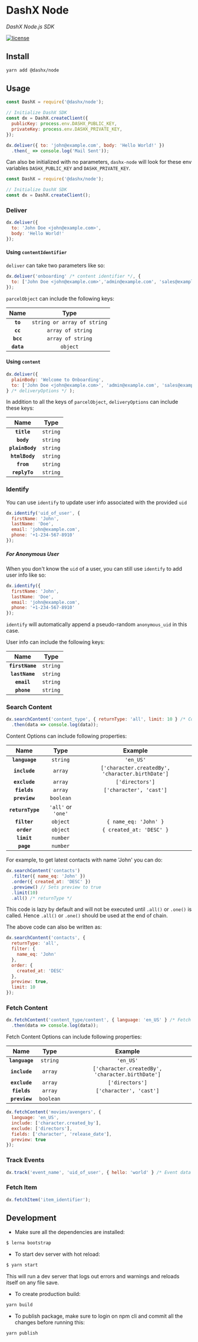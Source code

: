 # DashX Node

_DashX Node.js SDK_

<p>
  <a href="/LICENSE">
    <img src="https://badgen.net/badge/license/MIT/blue" alt="license"/>
  </a>
</p>

## Install

```sh
yarn add @dashx/node
```

## Usage

```javascript
const DashX = require('@dashx/node');

// Initialize DashX SDK
const dx = DashX.createClient({
  publicKey: process.env.DASHX_PUBLIC_KEY,
  privateKey: process.env.DASHX_PRIVATE_KEY,
});

dx.deliver({ to: 'john@example.com', body: 'Hello World!' })
  .then(_ => console.log('Mail Sent'));
```

Can also be initialized with no parameters, `dashx-node` will look for these env variables `DASHX_PUBLIC_KEY` and `DASHX_PRIVATE_KEY`.

```javascript
const DashX = require('@dashx/node');

// Initialize DashX SDK
const dx = DashX.createClient();
```

### Deliver

```javascript
dx.deliver({
  to: 'John Doe <john@example.com>',
  body: 'Hello World!'
});
```

#### Using `contentIdentifier`

`deliver` can take two parameters like so:

```javascript
dx.deliver('onboarding' /* content identifier */, {
  to: ['John Doe <john@example.com>','admin@example.com', 'sales@example.com'], /* parcelObject */
});
```

`parcelObject` can include the following keys:

|Name|Type|
|:---:|:--:|
|**`to`**|`string or array of string`|
|**`cc`**|`array of string`|
|**`bcc`**|`array of string`|
|**`data`**|`object`|

#### Using `content`

```javascript
dx.deliver({
  plainBody: 'Welcome to Onboarding',
  to: ['John Doe <john@example.com>', 'admin@example.com', 'sales@example.com'],
} /* deliveryOptions */ );
```

In addition to all the keys of `parcelObject`, `deliveryOptions` can include these keys:

|Name|Type|
|:---:|:--:|
|**`title`**|`string`|
|**`body`**|`string`|
|**`plainBody`**|`string`|
|**`htmlBody`**|`string`|
|**`from`**|`string`|
|**`replyTo`**|`string`|

### Identify

You can use `identify` to update user info associated with the provided `uid`

```js
dx.identify('uid_of_user', {
  firstName: 'John',
  lastName: 'Doe',
  email: 'john@example.com',
  phone: '+1-234-567-8910'
});
```

##### For Anonymous User

When you don't know the `uid` of a user, you can still use `identify` to add user info like so:

```js
dx.identify({
  firstName: 'John',
  lastName: 'Doe',
  email: 'john@example.com',
  phone: '+1-234-567-8910'
});
```

`identify` will automatically append a pseudo-random `anonymous_uid` in this case.

User info can include the following keys:

|Name|Type|
|:---:|:--:|
|**`firstName`**|`string`|
|**`lastName`**|`string`|
|**`email`**|`string`|
|**`phone`**|`string`|

### Search Content

```javascript
dx.searchContent('content_type', { returnType: 'all', limit: 10 } /* Content Options */)
  .then(data => console.log(data));
```

Content Options can include following properties:

|Name|Type|Example|
|:--:|:--:|:-----:|
|**`language`**|`string`|`'en_US'`||
|**`include`**|`array`|`['character.createdBy', 'character.birthDate']`||
|**`exclude`**|`array`|`['directors']`||
|**`fields`**|`array`|`['character', 'cast']`||
|**`preview`**|`boolean`||
|**`returnType`**|`'all'` or `'one'`||
|**`filter`**|`object`|`{ name_eq: 'John' }`|
|**`order`**|`object`|`{ created_at: 'DESC' }`|
|**`limit`**|`number`||
|**`page`**|`number`||

For example, to get latest contacts with name 'John' you can do:

```javascript
dx.searchContent('contacts')
  .filter({ name_eq: 'John' })
  .order({ created_at: 'DESC' })
  .preview() // Sets preview to true
  .limit(10)
  .all() /* returnType */
```

This code is lazy by default and will not be executed until `.all()` or `.one()` is called.
Hence `.all()` or `.one()` should be used at the end of chain.

The above code can also be written as:

```javascript
dx.searchContent('contacts', {
  returnType: 'all',
  filter: {
    name_eq: 'John'
  },
  order: {
    created_at: 'DESC'
  },
  preview: true,
  limit: 10
});
```

### Fetch Content

```javascript
dx.fetchContent('content_type/content', { language: 'en_US' } /* Fetch Content Options */)
  .then(data => console.log(data));
```

Fetch Content Options can include following properties:

|Name|Type|Example|
|:--:|:--:|:-----:|
|**`language`**|`string`|`'en_US'`||
|**`include`**|`array`|`['character.createdBy', 'character.birthDate']`||
|**`exclude`**|`array`|`['directors']`||
|**`fields`**|`array`|`['character', 'cast']`||
|**`preview`**|`boolean`||

```javascript
dx.fetchContent('movies/avengers', {
  language: 'en_US',
  include: ['character.created_by'],
  exclude: ['directors'],
  fields: ['character', 'release_date'],
  preview: true
});
```

### Track Events

```javascript
dx.track('event_name', 'uid_of_user', { hello: 'world' } /* Event data */);
```

### Fetch Item

```javascript
dx.fetchItem('item_identifier');
```

## Development

- Make sure all the dependencies are installed:

```sh
$ lerna bootstrap
```

- To start dev server with hot reload:

```sh
$ yarn start
```

This will run a dev server that logs out errors and warnings and reloads itself on any file save.

- To create production build:

```sh
yarn build
```

- To publish package, make sure to login on npm cli and commit all the changes before running this:

```sh
yarn publish
```
